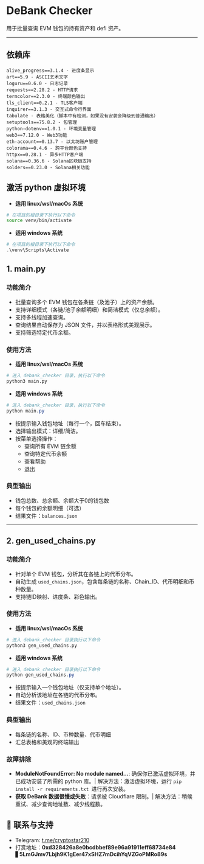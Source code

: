 # DeBank Checker

用于批量查询 EVM 钱包的持有资产和 defi 资产。

---
## 依赖库

```
alive_progress==3.1.4 - 进度条显示
art==5.9 - ASCII艺术文字
loguru==0.6.0 - 日志记录
requests==2.28.2 - HTTP请求
termcolor==2.3.0 - 终端颜色输出
tls_client==0.2.1 - TLS客户端
inquirer==3.1.3 - 交互式命令行界面
tabulate - 表格美化（脚本中有检测，如果没有安装会降级到普通输出）
setuptools==75.8.2 - 包管理
python-dotenv==1.0.1 - 环境变量管理
web3==7.12.0 - Web3功能
eth-account==0.13.7 - 以太坊账户管理
colorama==0.4.6 - 跨平台颜色支持
httpx==0.28.1 - 异步HTTP客户端
solana==0.36.6 - Solana区块链支持
solders==0.23.0 - Solana相关功能
```

## 激活 python 虚拟环境
- **适用 linux/wsl/macOs 系统**
```bash
# 在项目的根目录下执行以下命令
source venv/bin/activate
```
- **适用 windows 系统**
```powershell
# 在项目的根目录下执行以下命令
.\venv\Scripts\Activate
```

## 1. main.py

### 功能简介
- 批量查询多个 EVM 钱包在各条链（及池子）上的资产余额。
- 支持详细模式（各链/池子余额明细）和简洁模式（仅总余额）。
- 支持多线程加速查询。
- 查询结果自动保存为 JSON 文件，并以表格形式美观展示。
- 支持筛选特定代币余额。

### 使用方法

- **适用 linux/wsl/macOs 系统**
```bash
# 进入 debank_checker 目录，执行以下命令
python3 main.py
```

- **适用 windows 系统**
```powershell
# 进入 debank_checker 目录，执行以下命令
python main.py
```

- 按提示输入钱包地址（每行一个，回车结束）。
- 选择输出模式：详细/简洁。
- 按菜单选择操作：
  - 查询所有 EVM 链余额
  - 查询特定代币余额
  - 查看帮助
  - 退出

### 典型输出
- 钱包总数、总余额、余额大于0的钱包数
- 每个钱包的余额明细（可选）
- 结果文件：`balances.json`

---

## 2. gen_used_chains.py

### 功能简介
- 针对单个 EVM 钱包，分析其在各链上的代币分布。
- 自动生成 `used_chains.json`，包含每条链的名称、Chain_ID、代币明细和币种数量。
- 支持链ID映射、进度条、彩色输出。

### 使用方法
- **适用 linux/wsl/macOs 系统**
```bash
# 进入 debank_checker 目录执行以下命令
python3 gen_used_chains.py
```
- **适用 windows 系统**
```powershell
# 进入 debank_checker 目录执行以下命令
python gen_used_chains.py
```

- 按提示输入一个钱包地址（仅支持单个地址）。
- 自动分析该地址在各链的代币分布。
- 结果文件：`used_chains.json`

### 典型输出
- 每条链的名称、ID、币种数量、代币明细
- 汇总表格和美观的终端输出

### 故障排除
- **ModuleNotFoundError: No module named...**: 确保你已激活虚拟环境，并已成功安装了所需的 python 库。| 解决方法：激活虚拟环境，运行 `pip install -r requirements.txt `进行再次安装。
- **获取 DeBank 数据很慢或失败**：请求被 Cloudflare 限制。| 解决方法：稍候重试、减少查询地址数、减少线程数。

## 💬 联系与支持
- Telegram: [t.me/cryptostar210](https://t.me/cryptostar210)
- 打赏地址：**0xd328426a8e0bcdbbef89e96a91911eff68734e84** ▋**5LmGJmv7Lbjh9K1gEer47xSHZ7mDcihYqVZGoPMRo89s**